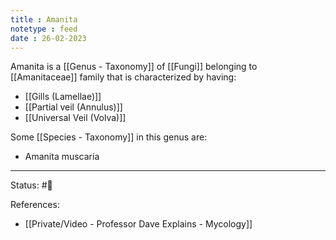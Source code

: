 ```yaml
---
title : Amanita
notetype : feed
date : 26-02-2023
---
```


Amanita is a [[Genus - Taxonomy]] of [[Fungi]] belonging to [[Amanitaceae]] family that is characterized by having:
- [[Gills (Lamellae)]]
- [[Partial veil (Annulus)]]
- [[Universal Veil (Volva)]]


Some [[Species - Taxonomy]] in this genus are:
- Amanita muscaria

-----

Status: #🌱 

References:
- [[Private/Video - Professor Dave Explains - Mycology]]
